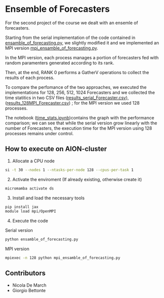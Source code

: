 # Ensemble of Forecasters
For the second project of the course we dealt with an ensemle of forecasters.

Starting from the serial implementation of the code contained in [ensamble_of_forecasting.py](./ensamble_of_forecasting.py), 
we slightly modified it and we implemented an MPI version [mpi_ensamble_of_forecasting.py](./mpi_ensamble_of_forecasting.py).

In the MPI version, each process manages a portion of forecasters fed with random paramenters generated according to its rank.

Then, at the end, RANK 0 performs a GatherV operations to collect the results of each process.

To compare the perfomance of the two approaches, we executed the implementations for 128, 256, 512, 1024 Forecasters and we collected the time statitics in two CSV files
([results_serial_Forecaster.csv](./results_serial_Forecaster.csv)), ([results_128MPI_Forecaster.csv](./results_128MPI_Forecaster.csv)) ; 
for the MPI version we used 128 processes.

The notebook ([time_stats.ipynb](./time_stats.ipynb))contains the graph with the performance comparison; we can see that while the serial version grow linearly with the number of Forecasters, the execution time 
for the MPI version using 128 processes remains under control.


## How to execute on AION-cluster
1) Allocate a CPU node
```bash
si -t 30 --nodes 1 --ntasks-per-node 128 --cpus-per-task 1
```

2) Activate the enviroment (If already existing, otherwise create it)
```bash
micromamba activate ds
```

3) Install and load the necessary tools
```bash
pip install jax
module load mpi/OpenMPI
```

4) Execute the code

Serial version
```bash
python ensamble_of_forecasting.py
```
MPI version
```bash
mpiexec -n 128 python mpi_ensamble_of_forecasting.py
```


## Contributors
- Nicola De March
- Giorgio Bettonte
